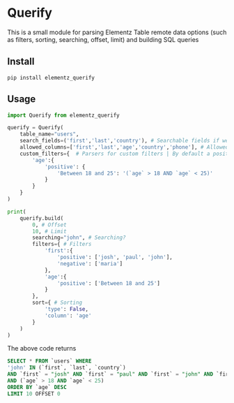 # Querify
This is a small module for parsing Elementz Table remote data options (such as filters, sorting, searching, offset, limit) and building SQL queries

## Install
`pip install elementz_querify`

## Usage

```python
import Querify from elementz_querify

querify = Querify(
	table_name="users",
	search_fields=('first','last','country'), # Searchable fields if we support searching 
	allowed_columns=['first','last','age','country','phone'], # Allowed filterable columns to prevent malicious injections
	custom_filters={  # Parsers for custom filters | By default a positive filter would be something like this "`age` = '[filter]'"
		'age':{
			'positive': {
				'Between 18 and 25': '(`age` > 18 AND `age` < 25)' 
			}
		}
	}
)

print(
	querify.build(
		0, # Offset
		10, # Limit
		searching="john", # Searching? 
		filters={ # Filters
			'first':{
				'positive': ['josh', 'paul', 'john'],
				'negative': ['maria']
			},
			'age':{
				'positive': ['Between 18 and 25']
			}
		},
		sort={ # Sorting
			'type': False,
			'column': 'age'
		}
	)
)
```

The above code returns

```sql
SELECT * FROM `users` WHERE 
'john' IN (`first`, `last`, `country`) 
AND `first` = "josh" AND `first` = "paul" AND `first` = "john" AND `first` != "maria" 
AND (`age` > 18 AND `age` < 25) 
ORDER BY `age` DESC 
LIMIT 10 OFFSET 0
```